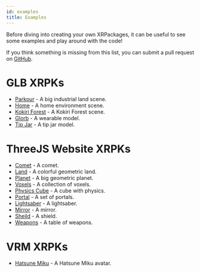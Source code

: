 ```yaml
---
id: examples
title: Examples
---
```


Before diving into creating your own XRPackages, it can be useful to see some examples and play around with the code!

If you think something is missing from this list, you can submit a pull request on <a href="https://github.com/upstreetai/docs" target="_blank" rel="noopener noreferrer">GitHub</a>.

# GLB XRPKs
- [Parkour](https://github.com/avaer/parkour) - A big industrial land scene.
- [Home](https://github.com/avaer/home) - A home environment scene.
- [Kokiri Forest](https://github.com/avaer/kokiri-forest) - A Kokiri Forest scene.
- [Glorb](https://github.com/avaer/glorb) - A wearable model.
- [Tip Jar](https://github.com/avaer/tipjar) - A tip jar model.

# ThreeJS Website XRPKs
- [Comet](https://github.com/avaer/comet) - A comet.
- [Land](https://github.com/avaer/land) - A colorful geometric land.
- [Planet](https://github.com/avaer/planet) - A big geometric planet.
- [Voxels](https://github.com/avaer/voxels) - A collection of voxels.
- [Physics Cube](https://github.com/avaer/physicscube) - A cube with physics.
- [Portal](https://github.com/avaer/portal) - A set of portals.
- [Lightsaber](https://github.com/avaer/lightsaber) - A lightsaber.
- [Mirror](https://github.com/avaer/mirror) - A mirror.
- [Sheild](https://github.com/avaer/shield) - A shield.
- [Weapons](https://github.com/avaer/weapons) - A table of weapons.

# VRM XRPKs
- [Hatsune Miku](https://github.com/avaer/miku) - A Hatsune Miku avatar.
